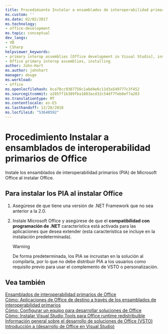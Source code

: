 ```yaml
---
title: Procedimiento Instalar a ensamblados de interoperabilidad primarios de Office
ms.custom: ''
ms.date: 02/02/2017
ms.technology:
- office-development
ms.topic: conceptual
dev_langs:
- VB
- CSharp
helpviewer_keywords:
- primary interop assemblies [Office development in Visual Studio], installing
- Office primary interop assemblies, installing
author: John-Hart
ms.author: johnhart
manager: douge
ms.workload:
- office
ms.openlocfilehash: bca78cc9387756c1abd4e6c11d3a549777c3f452
ms.sourcegitcommit: a205ff1b389fba1803acd32c54df7feb0ef7a203
ms.translationtype: MT
ms.contentlocale: es-ES
ms.lasthandoff: 12/20/2018
ms.locfileid: "53648592"
---
```

# <a name="how-to-install-office-primary-interop-assemblies"></a>Procedimiento Instalar a ensamblados de interoperabilidad primarios de Office
  Instale los ensamblados de interoperabilidad primarios (PIA) de Microsoft Office al instalar Office.  
  
## <a name="to-install-the-pias-when-you-install-office"></a>Para instalar los PIA al instalar Office  
  
1.  Asegúrese de que tiene una versión de .NET Framework que no sea anterior a la 2.0.  
  
2.  Instale Microsoft Office y asegúrese de que el **compatibilidad con programación de .NET** característica está activada para las aplicaciones que desea extender (esta característica se incluye en la instalación predeterminada).  
  
    > [!WARNING]  
    >  De forma predeterminada, los PIA se incrustan en la solución al compilarla, por lo que no debe distribuir PIA a los usuarios como requisito previo para usar el complemento de VSTO o personalización.  
  
## <a name="see-also"></a>Vea también  
 [Ensamblados de interoperabilidad primarios de Office](../vsto/office-primary-interop-assemblies.md)   
 [Cómo: Aplicaciones de Office de destino a través de los ensamblados de interoperabilidad primarios](../vsto/how-to-target-office-applications-through-primary-interop-assemblies.md)   
 [Cómo: Configurar un equipo para desarrollar soluciones de Office](../vsto/how-to-configure-a-computer-to-develop-office-solutions.md)   
 [Cómo: Instalar Visual Studio Tools para Office runtime redistribuible](../vsto/how-to-install-the-visual-studio-tools-for-office-runtime-redistributable.md)   
 [Información general sobre el desarrollo de soluciones de Office &#40;VSTO&#41;](../vsto/office-solutions-development-overview-vsto.md)   
 [Introducción a &#40;desarrollo de Office en Visual Studio&#41;](../vsto/getting-started-office-development-in-visual-studio.md)  
  
  